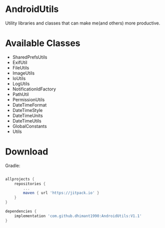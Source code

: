 # AndroidUtils

Utility libraries and classes that can make me(and others) more productive.

# Available Classes

- SharedPrefsUtils
- ExifUtil
- FileUtils
- ImageUtils
- IoUtils
- LogUtils
- NotificationIdFactory
- PathUtil
- PermissionUtils
- DateTimeFormat
- DateTimeStyle
- DateTimeUnits
- DateTimeUtils
- GlobalConstants
- Utils

# Download

Gradle:
```groovy

allprojects {
	repositories {
		...
		maven { url 'https://jitpack.io' }
	}
}

dependencies {
	implementation 'com.github.dhimant1990:AndroidUtils:V1.1'
}
